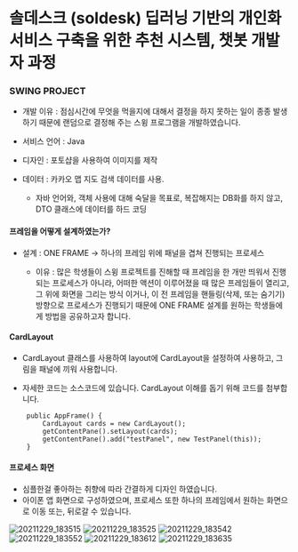 # 솔데스크 (soldesk) 딥러닝 기반의 개인화 서비스 구축을 위한 추천 시스템, 챗봇 개발자 과정

### SWING PROJECT

- 개발 이유 : 점심시간에 무엇을 먹을지에 대해서 결정을 하지 못하는 일이 종종 발생하기 때문에 랜덤으로 결정해 주는 스윙 프로그램을 개발하였습니다.
- 서비스 언어 : Java

- 디자인 : 포토샵을 사용하여 이미지를 제작

- 데이터 : 카카오 맵 지도 검색 데이터를 사용.
     - 자바 언어와, 객체 사용에 대해 숙달을 목표로, 복잡해지는 DB화를 하지 않고, DTO 클래스에 데이터를 하드 코딩
     
#### 프레임을 어떻게 설계하였는가?

- 설계 : ONE FRAME -> 하나의 프레임 위에 패널을 겹쳐 진행되는 프로세스

    - 이유 : 많은 학생들이 스윙 프로젝트를 진해할 때 프레임을 한 개만 띄워서 진행되는 프로세스가 아니라, 어떠한 액션이 이루어졌을 때
            많은 프레임들이 열리고, 그 위에 화면을 그리는 방식 이거나, 이 전 프레임을 핸들링(삭제, 또는 숨기기) 방향으로 프로세스가 진행되기 때문에
            ONE FRAME 설계를 원하는 학생들에게 방법을 공유하고자 합니다.
      
            
#### CardLayout

- CardLayout 클래스를 사용하여 layout에 CardLayout을 설정하여 사용하고, 그림을 패널에 끼워 사용합니다.
- 자세한 코드는 소스코드에 있습니다. CardLayout 이해를 돕기 위해 코드를 첨부합니다.
        
       public AppFrame() {
           CardLayout cards = new CardLayout();
           getContentPane().setLayout(cards);
           getContentPane().add("testPanel", new TestPanel(this));
       }
           
#### 프로세스 화면
- 심플한걸 좋아하는 취향에 따라 간결하게 디자인 하였습니다.
- 아이폰 앱 화면으로 구성하였으며, 프로세스 또한 하나의 프레임에서 원하는 화면으로 이동 또는, 뒤로갈 수 있습니다.

![20211229_183515](https://user-images.githubusercontent.com/58251630/147649962-c91cb473-078b-4d2b-9418-8725497fee97.png)
![20211229_183525](https://user-images.githubusercontent.com/58251630/147650014-1f18bced-d825-4a03-852d-42093bcbf96c.png)
![20211229_183542](https://user-images.githubusercontent.com/58251630/147650016-650e0dc5-064b-495c-ad80-03d988bd9d0c.png)
![20211229_183552](https://user-images.githubusercontent.com/58251630/147650017-8e7758f6-62c0-4282-b915-fdf75e1cc22d.png)
![20211229_183612](https://user-images.githubusercontent.com/58251630/147650019-0d9b5e0d-fd96-4a63-833f-b4736c8082c6.png)
![20211229_183635](https://user-images.githubusercontent.com/58251630/147650021-362f95a4-04ac-4aff-9dac-c135494026c4.png)








    

